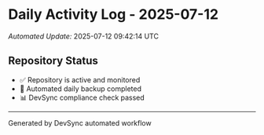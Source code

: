 # Daily Activity Log - 2025-07-12

*Automated Update:* 2025-07-12 09:42:14 UTC

## Repository Status
- ✅ Repository is active and monitored
- 🔄 Automated daily backup completed
- 📊 DevSync compliance check passed

---
Generated by DevSync automated workflow
